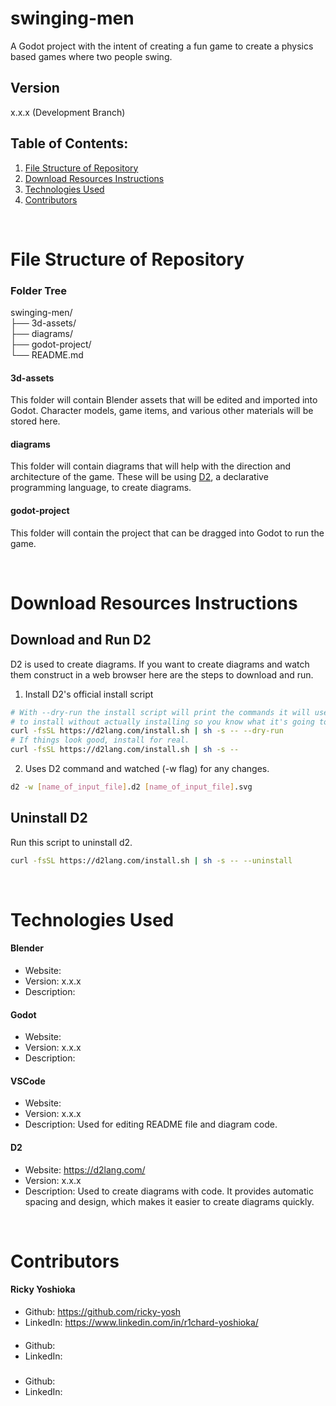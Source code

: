# swinging-men
A Godot project with the intent of creating a fun game to create a physics based games where two people swing.

## Version
x.x.x (Development Branch)

## Table of Contents:
1. [File Structure of Repository](#file-structure-of-repository)
2. [Download Resources Instructions](#download-resources-instructions)
3. [Technologies Used](#technologies-used)
4. [Contributors](#contributors)

</br>

# File Structure of Repository

### Folder Tree
swinging-men\/\
├── 3d-assets\/\
├── diagrams\/\
├── godot-project\/\
└── README.md

#### 3d-assets
This folder will contain Blender assets that will be edited and imported into Godot. Character models, game items, and various other materials will be stored here.

#### diagrams
This folder will contain diagrams that will help with the direction and architecture of the game. These will be using [D2](#d2), a declarative programming language, to create diagrams.

#### godot-project
This folder will contain the project that can be dragged into Godot to run the game.

</br>

# Download Resources Instructions
## Download and Run D2
D2 is used to create diagrams. If you want to create diagrams and watch them construct in a web browser here are the steps to download and run.
1. Install D2's official install script
```sh
# With --dry-run the install script will print the commands it will use
# to install without actually installing so you know what it's going to do.
curl -fsSL https://d2lang.com/install.sh | sh -s -- --dry-run
# If things look good, install for real.
curl -fsSL https://d2lang.com/install.sh | sh -s --
```
2. Uses D2 command and watched (-w flag) for any changes.
```sh
d2 -w [name_of_input_file].d2 [name_of_input_file].svg
```

## Uninstall D2
Run this script to uninstall d2.
```sh
curl -fsSL https://d2lang.com/install.sh | sh -s -- --uninstall
```

</br>

# Technologies Used
#### Blender
- Website: 
- Version: x.x.x
- Description: 

#### Godot
- Website: 
- Version: x.x.x
- Description: 

#### VSCode
- Website: 
- Version: x.x.x
- Description: Used for editing README file and diagram code.

#### D2
- Website: https://d2lang.com/
- Version: x.x.x
- Description: Used to create diagrams with code. It provides automatic spacing and design, which makes it easier to create diagrams quickly.

</br>

# Contributors
#### Ricky Yoshioka
- Github: https://github.com/ricky-yosh
- LinkedIn: https://www.linkedin.com/in/r1chard-yoshioka/
####
- Github:
- LinkedIn:
###
- Github:
- LinkedIn: